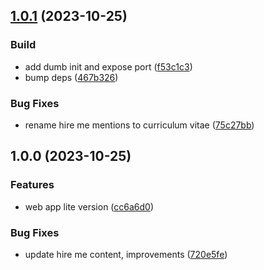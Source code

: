 ## [1.0.1](https://github.com/MrSquaare/mrsquaare.fr/compare/web-app@1.0.0...web-app@1.0.1) (2023-10-25)


### Build

* add dumb init and expose port ([f53c1c3](https://github.com/MrSquaare/mrsquaare.fr/commit/f53c1c364a4852ca96fe1348e479ecea128b181c))
* bump deps ([467b326](https://github.com/MrSquaare/mrsquaare.fr/commit/467b32618306bd46d20569e6a33a02b25ce8561b))


### Bug Fixes

* rename hire me mentions to curriculum vitae ([75c27bb](https://github.com/MrSquaare/mrsquaare.fr/commit/75c27bbdd4a81b9cfc81fd82344baeec8b764f0e))

## 1.0.0 (2023-10-25)


### Features

* web app lite version ([cc6a6d0](https://github.com/MrSquaare/mrsquaare.fr/commit/cc6a6d000e4400bd91098bf3c766db259180e424))


### Bug Fixes

* update hire me content, improvements ([720e5fe](https://github.com/MrSquaare/mrsquaare.fr/commit/720e5fed1e5fe88722635bc178300e94d6065937))
